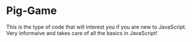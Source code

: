 # Pig-Game
This is the type of code that will interest you if you are new to JavaScript. Very informaive and takes care of all the basics in JavaScript!











